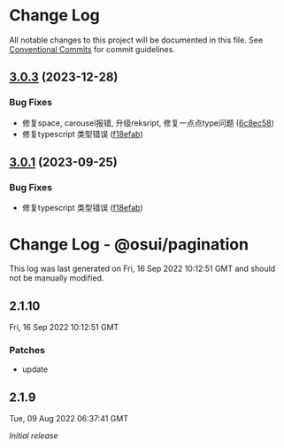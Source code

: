 # Change Log

All notable changes to this project will be documented in this file.
See [Conventional Commits](https://conventionalcommits.org) for commit guidelines.

## [3.0.3](https://gitee.com/yuxuanhuo/osui/tree/master/compare/v2.1.8...v3.0.3) (2023-12-28)


### Bug Fixes

* 修复space, carousel报错, 升级reksript, 修复一点点type问题 ([6c8ec58](https://gitee.com/yuxuanhuo/osui/tree/master/commits/6c8ec58c90fe5cc63ea6b332e6e443461d1285f2))
* 修复typescript 类型错误 ([f18efab](https://gitee.com/yuxuanhuo/osui/tree/master/commits/f18efab2a15a47cc163dceba128b521c5522063f))





## [3.0.1](https://gitee.com/yuxuanhuo/osui/tree/master/compare/v2.1.8...v3.0.1) (2023-09-25)


### Bug Fixes

* 修复typescript 类型错误 ([f18efab](https://gitee.com/yuxuanhuo/osui/tree/master/commits/f18efab2a15a47cc163dceba128b521c5522063f))





# Change Log - @osui/pagination

This log was last generated on Fri, 16 Sep 2022 10:12:51 GMT and should not be manually modified.

## 2.1.10
Fri, 16 Sep 2022 10:12:51 GMT

### Patches

- update

## 2.1.9
Tue, 09 Aug 2022 06:37:41 GMT

_Initial release_
